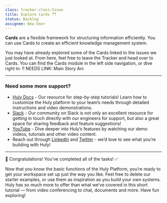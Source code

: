 ```yaml
---
class: tracker:class:Issue
title: Explore Cards 🗂️
status: Backlog
assignee: New User
---
```


**Cards** are a flexible framework for structuring information efficiently. You can use Cards to create an efficient knowledge management system. 

You may have already explored some of the Cards linked to the issues we just looked at. From here, feel free to leave the Tracker and head over to Cards. You can find the Cards module in the left side navigation, or dive right in:  !! NEEDS LINK: Main Story Arc

---

### Need some more support?

* [Huly Docs](https://docs.huly.io/) - Our resource for step-by-step tutorials! Learn how to customize the Huly platform to your team’s needs through detailed instructions and video demonstrations.
* [Slack](https://huly.link/slack) - Our community on Slack is not only an excellent resource for getting in touch directly with our engineers for support, but also a great space for sharing feedback and feature suggestions!
* [YouTube](https://www.youtube.com/@huly_io) - Dive deeper into Huly’s features by watching our demo videos, tutorials and other video content.
* Reach out through [LinkedIn](https://www.linkedin.com/company/hardcoreeng/) and [Twitter](https://x.com/huly_io) - we’d love to see what you’re building with Huly!

---

🎉 Congratulations! You’ve completed all of the tasks! ✅ 

Now that you know the basic functions of the Huly Platform, you’re ready to get your workspace set up just the way you like. Feel free to delete our starter examples, or use them as inspiration as you build your own systems. Huly has so much more to offer than what we’ve covered in this short tutorial — from video conferencing to chat, documents and more. Have fun exploring!